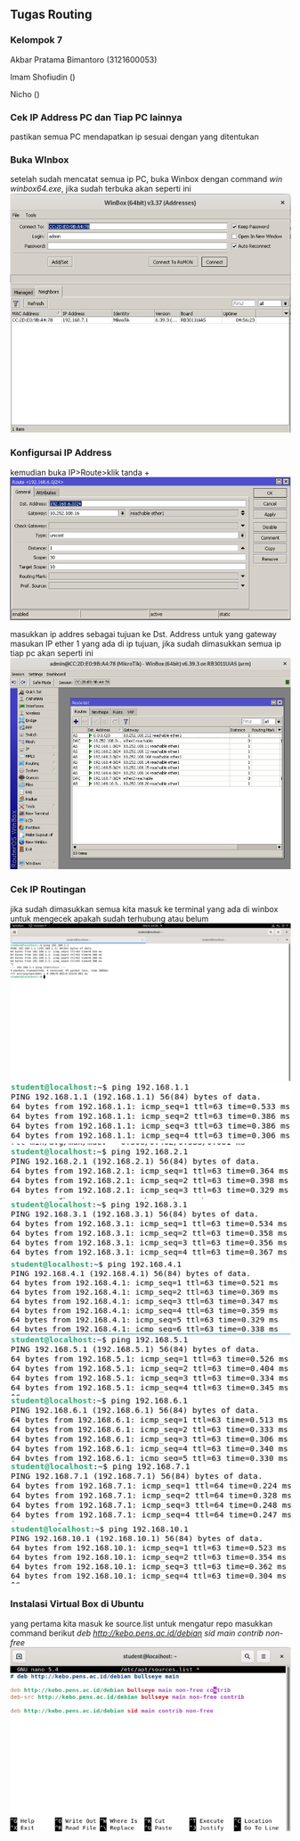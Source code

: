 ## Tugas Routing
### Kelompok 7
<P>Akbar Pratama Bimantoro (3121600053)</p>
<p>Imam Shofiudin ()</p>
<p>Nicho ()</P>

### Cek IP Address PC dan Tiap PC lainnya
pastikan semua PC mendapatkan ip sesuai dengan yang ditentukan

### Buka WInbox
setelah sudah mencatat semua ip PC, buka Winbox dengan command *win winbox64.exe*, jika sudah terbuka akan seperti ini
<img src="assets/img1.png">

### Konfigursai IP Address
kemudian buka IP>Route>klik tanda +
<img src="assets/img2.png">

masukkan ip addres sebagai tujuan ke Dst. Address untuk yang gateway masukan IP ether 1 yang ada di ip tujuan,
jika sudah dimasukkan semua ip tiap pc akan seperti ini
<img src="assets/img3.png">

### Cek IP Routingan
jika sudah dimasukkan semua kita masuk ke terminal yang ada di winbox untuk mengecek apakah sudah terhubung atau belum
<img src="assets/img4.png">
<img src="assets/img5.png">
<img src="assets/img6.png">
<img src="assets/img7.png">
<img src="assets/img8.png">
<img src="assets/img9.png">
<img src="assets/img10.png">
<img src="assets/img11.png">
<img src="assets/img12.png">

### Instalasi Virtual Box di Ubuntu
yang pertama kita masuk ke source.list untuk mengatur repo masukkan command berikut *deb http://kebo.pens.ac.id/debian sid main contrib non-free*
<img src="assets/img13.png">